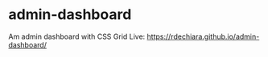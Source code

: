 # admin-dashboard
Am admin dashboard with CSS Grid
Live: https://rdechiara.github.io/admin-dashboard/
